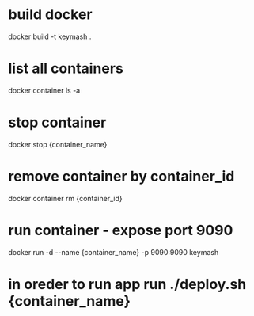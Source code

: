 # build docker
docker build -t keymash .

# list all containers
docker container ls -a

# stop container
docker stop {container_name}

# remove container by container_id
docker container rm {container_id}

# run container - expose port 9090
docker run -d --name {container_name} -p 9090:9090 keymash

# in oreder to run app run ./deploy.sh {container_name}


